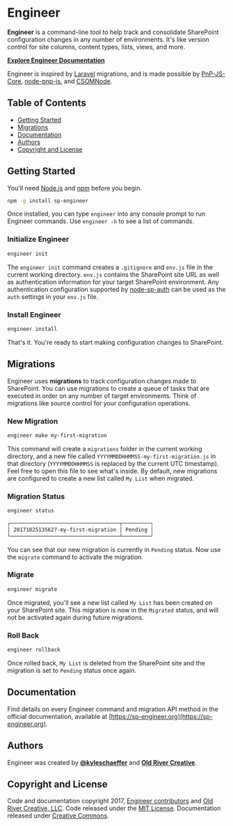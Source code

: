 # Engineer

**Engineer** is a command-line tool to help track and consolidate SharePoint configuration changes in any number of environments. It's like version control for site columns, content types, lists, views, and more.

**[Explore Engineer Documentation](https://sp-engineer.org)**

Engineer is inspired by [Laravel](https://laravel.com) migrations, and is made possible by [PnP-JS-Core](https://github.com/SharePoint/PnP-JS-Core), [node-pnp-js](https://github.com/s-KaiNet/node-pnp-js), and [CSOMNode](https://github.com/vgrem/CSOMNode).

## Table of Contents
- [Getting Started](#getting-started)
- [Migrations](#migrations)
- [Documentation](#documentation)
- [Authors](#authors)
- [Copyright and License](#copyright-and-license)

## Getting Started

You'll need [Node.js](https://nodejs.org) and [npm](https://www.npmjs.com) before you begin.

```sh
npm -g install sp-engineer
```

Once installed, you can type `engineer` into any console prompt to run Engineer commands. Use `engineer -h` to see a list of commands.

### Initialize Engineer

```sh
engineer init
```

The `engineer init` command creates a `.gitignore` and `env.js` file in the current working directory. `env.js` contains the SharePoint site URL as well as authentication information for your target SharePoint environment. Any authentication configuration supported by [node-sp-auth](https://github.com/s-KaiNet/node-sp-auth) can be used as the `auth` settings in your `env.js` file.

### Install Engineer

```sh
engineer install
```

That's it. You're ready to start making configuration changes to SharePoint.

## Migrations

Engineer uses **migrations** to track configuration changes made to SharePoint. You can use migrations to create a queue of tasks that are executed in order on any number of target environments. Think of migrations like source control for your configuration operations.

### New Migration

```sh
engineer make my-first-migration
```

This command will create a `migrations` folder in the current working directory, and a new file called `YYYYMMDDHHMMSS-my-first-migration.js` in that directory (`YYYYMMDDHHMMSS` is replaced by the current UTC timestamp). Feel free to open this file to see what's inside. By default, new migrations are configured to create a new list called `My List` when migrated.

### Migration Status

```sh
engineer status

┌───────────────────────────────────┬─────────┐
│ 20171025135627-my-first-migration │ Pending │
└───────────────────────────────────┴─────────┘
```

You can see that our new migration is currently in `Pending` status. Now use the `migrate` command to activate the migration.

### Migrate

```sh
engineer migrate
```

Once migrated, you'll see a new list called `My List` has been created on your SharePoint site. This migration is now in the `Migrated` status, and will not be activated again during future migrations.

### Roll Back

```sh
engineer rollback
```

Once rolled back, `My List` is deleted from the SharePoint site and the migration is set to `Pending` status once again.

## Documentation

Find details on every Engineer command and migration API method in the official documentation, available at [https://sp-engineer.org](https://sp-engineer.org).

## Authors

Engineer was created by **[@kyleschaeffer](https://twitter.com/kyleschaeffer)** and **[Old River Creative](https://oldrivercreative.com)**.

## Copyright and License

Code and documentation copyright 2017, [Engineer contributors](https://github.com/oldrivercreative/engineer/graphs/contributors) and [Old River Creative, LLC](https://oldrivercreative.com). Code released under the [MIT License](https://github.com/oldrivercreative/engineer/blob/master/LICENSE). Documentation released under [Creative Commons](https://github.com/oldrivercreative/engineer/blob/docs/LICENSE).
